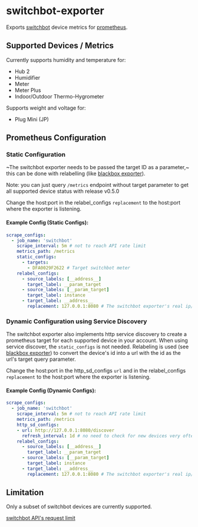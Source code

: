 # switchbot-exporter

Exports [switchbot](https://us.switch-bot.com) device metrics for [prometheus](https://prometheus.io).

## Supported Devices / Metrics

Currently supports humidity and temperature for:
* Hub 2
* Humidifier
* Meter
* Meter Plus
* Indoor/Outdoor Thermo-Hygrometer

Supports weight and voltage for:
* Plug Mini (JP)

## Prometheus Configuration

### Static Configuration

~The switchbot exporter needs to be passed the target ID as a parameter,~ this can be done with relabelling (like [blackbox exporter](https://github.com/prometheus/blackbox_exporter)).

Note: you can just query `/metrics` endpoint without target parameter to get all supported device status with release v0.5.0

Change the host:port in the relabel_configs `replacement` to the host:port where the exporter is listening.

#### Example Config (Static Configs):

``` yaml
scrape_configs:
  - job_name: 'switchbot'
    scrape_interval: 5m # not to reach API rate limit
    metrics_path: /metrics
    static_configs:
      - targets:
        - DFA0029F2622 # Target switchbot meter
    relabel_configs:
      - source_labels: [__address__]
        target_label: __param_target
      - source_labels: [__param_target]
        target_label: instance
      - target_label: __address__
        replacement: 127.0.0.1:8080 # The switchbot exporter's real ip/port
```
### Dynamic Configuration using Service Discovery

The switchbot exporter also implements http service discovery to create a prometheus target for each supported device in your account.  When using service discover, the `static_configs` is not needed.  Relabeling is used (see [blackbox exporter](https://github.com/prometheus/blackbox_exporter)) to convert the device's id into a url with the id as the url's target query parameter.

Change the host:port in the http_sd_configs `url` and in the relabel_configs `replacement` to the host:port where the exporter is listening.

#### Example Config (Dynamic Configs):

``` yaml
scrape_configs:
  - job_name: 'switchbot'
    scrape_interval: 5m # not to reach API rate limit
    metrics_path: /metrics
    http_sd_configs:
    - url: http://127.0.0.1:8080/discover
      refresh_interval: 1d # no need to check for new devices very often
    relabel_configs:
      - source_labels: [__address__]
        target_label: __param_target
      - source_labels: [__param_target]
        target_label: instance
      - target_label: __address__
        replacement: 127.0.0.1:8080 # The switchbot exporter's real ip/port
```

## Limitation

Only a subset of switchbot devices are currently supported.

[switchbot API's request limit](https://github.com/OpenWonderLabs/SwitchBotAPI#request-limit)
